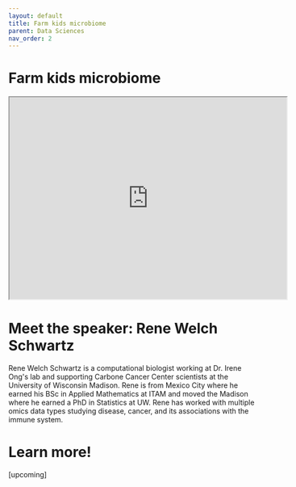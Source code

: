 ```yaml
---
layout: default
title: Farm kids microbiome
parent: Data Sciences
nav_order: 2
---
```


# Farm kids microbiome

<iframe width="550" height="400"
    src="https://youtube.com/embed/FpR52kSS9kM">
</iframe>

# Meet the speaker: Rene Welch Schwartz

Rene Welch Schwartz is a computational biologist working at Dr. Irene Ong's lab and supporting Carbone Cancer Center scientists at the University of Wisconsin Madison. Rene is from Mexico City where he earned his BSc in Applied Mathematics at ITAM and moved the Madison where he earned a PhD in Statistics at UW. Rene has worked with multiple omics data types studying disease, cancer, and its associations with the immune system.

# Learn more!

[upcoming]